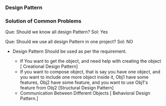 ### Design Pattern

### Solution of Common Problems


Que: Should we know all design Pattern? 
Sol: Yes

Que: Should we use all design Pattern in one project?
Sol: NO 

- Design Pattern Should be used as per the requirement. 

  - If You want to get the object, and need help with creating the object [ Creational Design Pattern]
  - If you want to compose object, that is say you have one object, and you want to include one more object 
  inside it, Obj1 have some features, Obj2 have some feature, and you want to use Obj1's feature from Obj2 
   [Structural Design Pattern]
  - Communication Between Different Objects [ Behavioral Design Pattern.]



